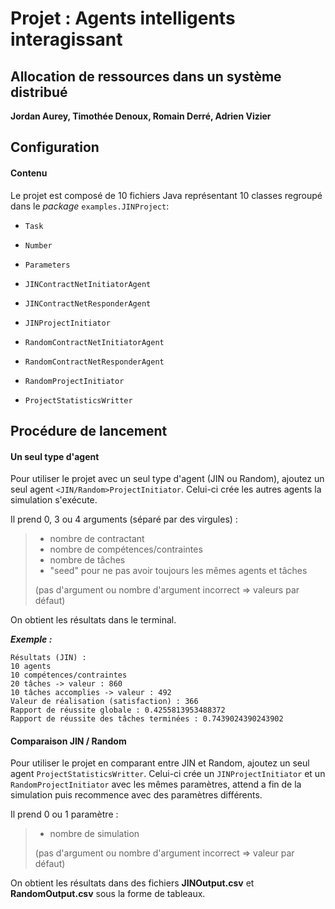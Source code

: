 # Projet : Agents intelligents interagissant
## Allocation de ressources dans un système distribué

**Jordan Aurey, Timothée Denoux, Romain Derré, Adrien Vizier**

## Configuration
#### Contenu
Le projet est composé de 10 fichiers Java représentant 10 classes regroupé dans le *package* `examples.JINProject`:
* `Task`
* `Number`
* `Parameters`


* `JINContractNetInitiatorAgent`
* `JINContractNetResponderAgent`
* `JINProjectInitiator`


* `RandomContractNetInitiatorAgent`
* `RandomContractNetResponderAgent`
* `RandomProjectInitiator`

* `ProjectStatisticsWritter`


## Procédure de lancement
#### Un seul type d'agent
Pour utiliser le projet avec un seul type d'agent (JIN ou Random), ajoutez un seul agent `<JIN/Random>ProjectInitiator`. Celui-ci crée les autres agents la simulation s'exécute.

Il prend 0, 3 ou 4 arguments (séparé par des virgules) :
> * nombre de contractant
> * nombre de compétences/contraintes
> * nombre de tâches
> * "seed" pour ne pas avoir toujours les mêmes agents et tâches
>
> (pas d'argument ou nombre d'argument incorrect => valeurs par défaut)

On obtient les résultats dans le terminal.

***Exemple :***
```
Résultats (JIN) :
10 agents
10 compétences/contraintes
20 tâches -> valeur : 860
10 tâches accomplies -> valeur : 492
Valeur de réalisation (satisfaction) : 366
Rapport de réussite globale : 0.4255813953488372
Rapport de réussite des tâches terminées : 0.7439024390243902
```

#### Comparaison JIN / Random
Pour utiliser le projet en comparant entre JIN et Random, ajoutez un seul agent `ProjectStatisticsWritter`. Celui-ci crée un `JINProjectInitiator` et un `RandomProjectInitiator` avec les mêmes paramètres, attend a fin de la simulation puis recommence avec des paramètres différents.

Il prend 0 ou 1 paramètre :
> * nombre de simulation
>
> (pas d'argument ou nombre d'argument incorrect => valeur par défaut)

On obtient les résultats dans des fichiers **JINOutput.csv** et **RandomOutput.csv** sous la forme de tableaux.
